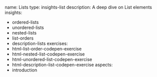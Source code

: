 name: Lists
type: insights-list
description: A deep dive on List elements
insights:
  - ordered-lists
  - unordered-lists
  - nested-lists
  - list-orders
  - description-lists
exercises:
  - html-list-order-codepen-exercise
  - html-nested-list-codepen-exercise
  - html-unordered-list-codepen-exercise
  - html-description-list-codepen-exercise
aspects:
  - introduction
 
